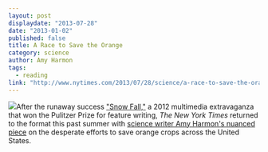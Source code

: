 ```yaml
---
layout: post
displaydate: "2013-07-28"
date: "2013-01-02"
published: false
title: A Race to Save the Orange
category: science
author: Amy Harmon
tags: 
  - reading
link: "http://www.nytimes.com/2013/07/28/science/a-race-to-save-the-orange-by-altering-its-dna.html?pagewanted=all&_r=0"
---
```


![](http://graphics8.nytimes.com/images/2013/07/28/us/orange-compare/orange-compare-custom2.jpg)After the runaway success ["Snow Fall,"](http://www.nytimes.com/projects/2012/snow-fall/#/?part=tunnel-creek) a 2012 multimedia extravaganza that won the Pulitzer Prize for feature writing, _The New York Times_ returned to the format this past summer with [science writer Amy Harmon's nuanced piece](http://www.nytimes.com/2013/07/28/science/a-race-to-save-the-orange-by-altering-its-dna.html?pagewanted=all) on the desperate efforts to save orange crops across the United States.